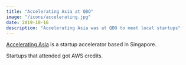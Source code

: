 ```yaml
---
title: "Accelerating Asia at QBO"
image: "/icons/accelerating.jpg"
date: 2019-10-16
description: "Accelerating Asia was at QBO to meet local startups"
---
```



[Accelerating Asia](http://www.acceleratingasia.com) is a startup accelerator based in Singapore.

Startups that attended got AWS credits.
